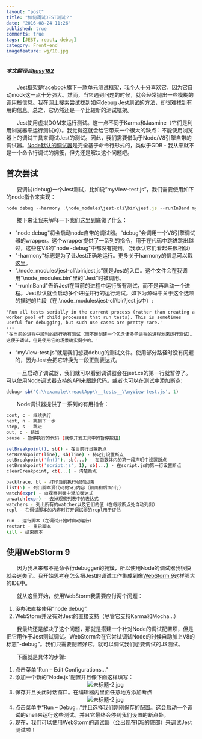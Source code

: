 ```yaml
---
layout: "post"
title: "如何调试JEST测试？"
date: "2016-08-24 11:26"
published: true
comments: true
tags: [JEST, react, debug]
category: Front-end
imagefeature: wj/10.jpg
---
```

##### 本文翻译自[liusy182](https://liusy182.wordpress.com/2015/03/12/jest-how-do-you-debug-it/)

&emsp;&emsp;[Jest框架](https://facebook.github.io/jest/)是facebook旗下一款单元测试框架，我个人十分喜欢它，因为它自动mock这一点十分强大。然而，当它遇到问题的时候，就会经常抛出一些模糊的调用栈信息。我在网上搜索尝试找到如何debug Jest测试的方法，却很难找到有用的信息。总之，它仍然还是一个比较新的测试框架。

&emsp;&emsp;Jest使用虚拟DOM来运行测试。这一点不同于Karma和Jasmine（它们是利用浏览器来运行测试的）。我觉得这就会给它带来一个很大的缺点：不能使用浏览器上的调试工具来调试Jest的测试。因此，我们需要借助于Node/V8引擎自带的调试器。[Node默认的调试器](https://nodejs.org/api/debugger.html)是完全基于命令行形式的，类似于GDB - 我从来就不是一个命令行调试的拥簇，但先还是解决这个问题吧。

<!--more-->

## 首次尝试
&emsp;&emsp;要调试(debug)一个Jest测试，比如说“myView-test.js”，我们需要使用如下的node指令来实现：

```js
node debug --harmony .\node_modules\jest-cli\bin\jest.js --runInBand myView-test.js
```
&emsp;&emsp;接下来让我来解释一下我们这里到底做了什么：

- "node debug"将会启动node自带的调试器。“debug”会调用一个V8引擎调试器的wrapper。这个wrapper提供了一系列的指令，用于在代码中跳进跳出越过，这些在V8的"node -debug"中都没有提到。（我承认它们看起来很相似）
- "-harmony"标志是为了让Jest正确地运行。更多关于harmony的信息可以戳[这里](http://stackoverflow.com/questions/13351965/what-does-node-harmony-do)。
- “.\node_modules\jest-cli\bin\jest.js”就是Jest的入口。这个文件会在我调用“\node_modules\.bin”里的“Jest”时被调用。
- "-runInBand"告诉Jest在当前的进程中运行所有测试，而不是再启动一个进程。Jest默认就会启动多个进程并行的运行测试。如下为源码中关于这个选项的描述的片段（在.\node_modules\jest-cli\bin\jest.js中）:<br/>

```
'Run all tests serially in the current process (rather than creating a worker pool of child processes that run tests). This is sometimes useful for debugging, but such use cases are pretty rare.'
---
'在当前的进程中顺利的运行所有测试（而不是创建一个包含诸多子进程的进程池来运行测试）。这便于调试，但是使用它的场景确实挺少的。'
```
- “myView-test.js”就是我们想要debug的测试文件。使用部分路径时没有问题的，因为Jest会把它转换为一段正则表达式。

&emsp;&emsp;一旦启动了调试器，我们就可以看到调试器会在jest.cs的第一行就暂停了。可以使用Node调试器支持的API来跟踪代码。或者也可以在测试中添加断点:

```js
debug> sb('C:\\example\\reactApp\\__tests__\\myView-test.js', 1)
```

&emsp;&emsp;Node调试器提供了一系列的有用指令：

```sh
cont, c - 继续执行
next, n - 跳到下一步
step, s - 跳进
out, o - 跳出
pause - 暂停执行的代码 (就像开发工具中的暂停按钮)

setBreakpoint(), sb() - 在当前行设置断点
setBreakpoint(line), sb(line) - 特定行设置断点
setBreakpoint('fn()'), sb(...) - 在函数体内的第一段声明中设置断点
setBreakpoint('script.js', 1), sb(...) - 在script.js的第一行设置断点
clearBreakpoint, cb(...) - 清楚断点

backtrace, bt - 打印当前执行帧的回溯
list(5) - 列出脚本源代码的5行内容（前面和后面5行）
watch(expr) - 向观察列表中添加表达式
unwatch(expr) - 去掉观察列表中的表达式
watchers - 列出所有的watcher以及它们的值（在每段断点处自动列出）
repl - 在调试脚本的内容时打开调试器的repl用于评估

run - 运行脚本（在调试开始时自动运行）
restart - 重启脚本
kill - 结束脚本
```

## 使用WebStorm 9
&emsp;&emsp;因为我从来都不是命令行debugger的拥簇，所以使用Node的调试器我很快就会迷失了。我开始思考在怎么把Jest的调试工作集成到像[WebStorm 9](https://www.jetbrains.com/webstorm/)这样强大的IDE中。

&emsp;&emsp;就从这里开始，使用WebStorm我需要应付两个问题：

1. 没办法直接使用“node debug”.
2. WebStorm并没有对Jest的直接支持（尽管它支持Karma和Mocha...）

&emsp;&emsp;我最终还是解决了这个问题，那就是搭建一个针对Node的调试配置项，但是把它用作于Jest测试调试。WebStorm会在它尝试调试Node的时候自动加上V8的标志"-debug"。我们只需要配置好它，就可以调试我们想要调试的JS测试。

&emsp;&emsp;下面就是具体的步骤:

1. 点击菜单“Run –  Edit Configurations…”
2. 添加一个新的“Node.js”配置并且像下面这样填写：<center><img class="center" src="https://liusy182.files.wordpress.com/2015/03/run-config.png?w=1228&h=646" alt="未标题-2.jpg"></center>
3. 保存并且关闭对话窗口。在编辑器内里面任意地方添加断点<center><img class="center" src="https://liusy182.files.wordpress.com/2015/03/bp.png?w=1232&h=550" alt="未标题-2.jpg"></center>
4. 点击菜单中“Run –  Debug…”并且选择我们刚刚保存的配置。这会启动一个调试的shell来运行这些测试。并且它最终会停到我们设置的断点处。
5. 现在，我们可以使用WebStorm的调试器（会出现在IDE的底部）来调试Jest测试啦！
